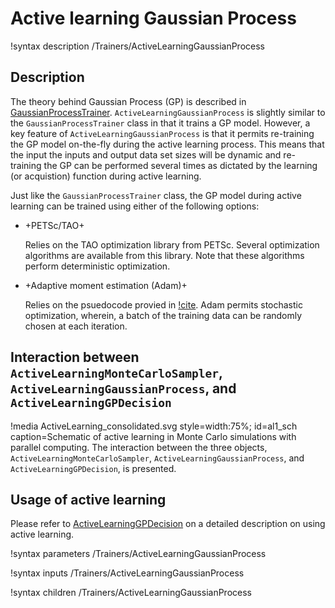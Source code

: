 # Active learning Gaussian Process

!syntax description /Trainers/ActiveLearningGaussianProcess

## Description

The theory behind Gaussian Process (GP) is described in [GaussianProcessTrainer](GaussianProcessTrainer.md). `ActiveLearningGaussianProcess` is slightly similar to the `GaussianProcessTrainer` class in that it trains a GP model. However, a key feature of `ActiveLearningGaussianProcess` is that it permits re-training the GP model on-the-fly during the active learning process. This means that the input the inputs and output data set sizes will be dynamic and re-training the GP can be performed several times as dictated by the learning (or acquistion) function during active learning.

Just like the `GaussianProcessTrainer` class, the GP model during active learning can be trained using either of the following options:

- +PETSc/TAO+

  Relies on the TAO optimization library from PETSc. Several optimization algorithms are available from this library. Note that these algorithms perform deterministic optimization.

- +Adaptive moment estimation (Adam)+

  Relies on the psuedocode provied in [!cite](kingma2014adam). Adam permits stochastic optimization, wherein, a batch of the training data can be randomly chosen at each iteration.

## Interaction between `ActiveLearningMonteCarloSampler`, `ActiveLearningGaussianProcess`, and `ActiveLearningGPDecision`

!media ActiveLearning_consolidated.svg style=width:75%; id=al1_sch caption=Schematic of active learning in Monte Carlo simulations with parallel computing. The interaction between the three objects, `ActiveLearningMonteCarloSampler`, `ActiveLearningGaussianProcess`, and `ActiveLearningGPDecision`, is presented.

## Usage of active learning

Please refer to [ActiveLearningGPDecision](ActiveLearningGPDecision.md) on a detailed description on
using active learning.

!syntax parameters /Trainers/ActiveLearningGaussianProcess

!syntax inputs /Trainers/ActiveLearningGaussianProcess

!syntax children /Trainers/ActiveLearningGaussianProcess